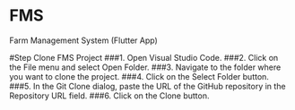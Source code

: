 # FMS
Farm Management System (Flutter App)
 
#Step Clone FMS Project 
###1. Open Visual Studio Code.
###2. Click on the File menu and select Open Folder.
###3. Navigate to the folder where you want to clone the project.
###4. Click on the Select Folder button.
###5. In the Git Clone dialog, paste the URL of the GitHub repository in the Repository URL field.
###6. Click on the Clone button.
